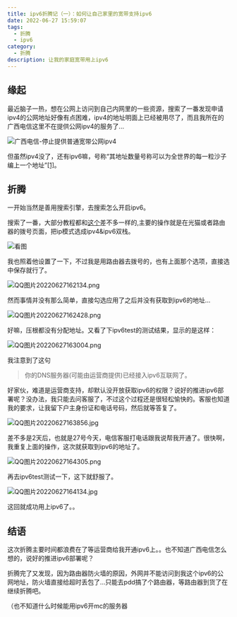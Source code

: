 ```yaml
---
title: ipv6折腾记（一）：如何让自己家里的宽带支持ipv6
date: 2022-06-27 15:59:07
tags:
  - 折腾
  - ipv6
category: 
  - 折腾  
description: 让我的家庭宽带用上ipv6  
---
```


## 缘起

最近脑子一热，想在公网上访问到自己内网里的一些资源，搜索了一番发现申请ipv4的公网地址好像有点困难，ipv4的地址明面上已经被用尽了，而且我所在的广西电信这里不在提供公网ipv4的服务了...

![广西电信-停止提供普通宽带公网ipv4](https://s2.loli.net/2022/06/27/AtETIgoK2BWry5z.jpg "甚至在网用户也没有了")

但虽然ipv4没了，还有ipv6嘛，号称“其地址数量号称可以为全世界的每一粒沙子编上一个地址”[\[1\]]。


## 折腾

一开始当然是善用搜索引擎，去搜索怎么开启ipv6。

搜索了一番，大部分教程都和[这个](https://zhuanlan.zhihu.com/p/427678572)差不多一样的,主要的操作就是在光猫或者路由器的拨号页面，把ip模式选成ipv4&ipv6双栈。

![看图](https://pic3.zhimg.com/80/v2-d93980007e978fa4c03ccb1577d90852_720w.jpg)

我也照着他设置了一下，不过我是用路由器去拨号的，也有上面那个选项，直接选中保存就行了。

![QQ图片20220627162134.png](https://s2.loli.net/2022/06/27/mzr5PtoHSBNdw6Z.png)

然而事情并没有那么简单，直接勾选应用了之后并没有获取到ipv6的地址...

![QQ图片20220627162428.png](https://s2.loli.net/2022/06/27/qDcFYoTuUwpnZx1.png)

好嘛，压根都没有分配地址。又看了下ipv6test的测试结果，显示的是这样：

![QQ图片20220627163004.png](https://s2.loli.net/2022/06/27/JZYkPdU1h9Nut3w.png)

我注意到了这句

> 你的DNS服务器(可能由运营商提供)已经接入ipv6互联网了。

好家伙，难道是运营商支持，却默认没开放获取ipv6的权限？说好的推进ipv6部署呢？没办法，我只能去问客服了，不过这个过程还是很轻松愉快的。客服也知道我的要求，让我留下户主身份证和电话号码，然后就等答复了。

![QQ图片20220627163856.jpg](https://s2.loli.net/2022/06/27/IvNydHBLuaOMUFk.jpg)

差不多是2天后，也就是27号今天，电信客服打电话跟我说帮我开通了。很快啊，我重复上面的操作，这次就获取到ipv6的地址了。

![QQ图片20220627164305.png](https://s2.loli.net/2022/06/27/UIZJfYHAiywnzjR.png)

再去ipv6test测试一下，这下就舒服了。

![QQ图片20220627164134.jpg](https://s2.loli.net/2022/06/27/QIOFoJiTcw2kylP.jpg)


这回就成功用上ipv6了。。

## 结语

这次折腾主要时间都浪费在了等运营商给我开通ipv6上。。也不知道广西电信怎么想的，说好的推进ipv6部署呢？

折腾完了又发现，因为路由器防火墙的原因，外网并不能访问到我这个ipv6的公网地址，防火墙直接给超时丢包了...只能去pdd搞了个路由器，等路由器到货了在继续折腾吧。

（也不知道什么时候能用ipv6开mc的服务器


[\[1\]]:https://www.sohu.com/a/208692922_99958604

